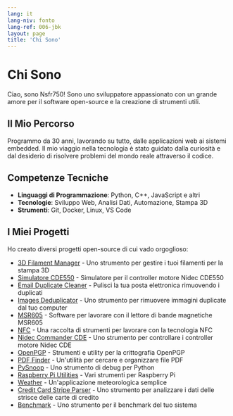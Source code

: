 ```yaml
---
lang: it
lang-niv: fonto
lang-ref: 006-jbk
layout: page
title: 'Chi Sono'
---
```


# Chi Sono

Ciao, sono Nsfr750! Sono uno sviluppatore appassionato con un grande amore per il software open-source e la creazione di strumenti utili.

## Il Mio Percorso

Programmo da 30 anni, lavorando su tutto, dalle applicazioni web ai sistemi embedded. Il mio viaggio nella tecnologia è stato guidato dalla curiosità e dal desiderio di risolvere problemi del mondo reale attraverso il codice.

## Competenze Tecniche

- **Linguaggi di Programmazione**: Python, C++, JavaScript e altri
- **Tecnologie**: Sviluppo Web, Analisi Dati, Automazione, Stampa 3D
- **Strumenti**: Git, Docker, Linux, VS Code

## I Miei Progetti

Ho creato diversi progetti open-source di cui vado orgoglioso:

- [3D Filament Manager](https://github.com/Nsfr750/3D_Filament_Manager) - Uno strumento per gestire i tuoi filamenti per la stampa 3D
- [Simulatore CDE550](https://github.com/Nsfr750/CDE550-sim) - Simulatore per il controller motore Nidec CDE550
- [Email Duplicate Cleaner](https://github.com/Nsfr750/EmailDuplicateCleaner) - Pulisci la tua posta elettronica rimuovendo i duplicati
- [Images Deduplicator](https://github.com/Nsfr750/Images-Deduplicator) - Uno strumento per rimuovere immagini duplicate dal tuo computer
- [MSR605](https://github.com/Nsfr750/MSR605) - Software per lavorare con il lettore di bande magnetiche MSR605
- [NFC](https://github.com/Nsfr750/NFC) - Una raccolta di strumenti per lavorare con la tecnologia NFC
- [Nidec Commander CDE](https://github.com/Nsfr750/Nidec_CommanderCDE) - Uno strumento per controllare i controller motore Nidec CDE
- [OpenPGP](https://github.com/Nsfr750/OpenPGP) - Strumenti e utility per la crittografia OpenPGP
- [PDF Finder](https://github.com/Nsfr750/PDF_Finder) - Un'utilità per cercare e organizzare file PDF
- [PySnoop](https://github.com/Nsfr750/PySnoop) - Uno strumento di debug per Python
- [Raspberry Pi Utilities](https://github.com/Nsfr750/raspy_utility) - Vari strumenti per Raspberry Pi
- [Weather](https://github.com/Nsfr750/weather) - Un'applicazione meteorologica semplice
- [Credit Card Stripe Parser](https://github.com/Nsfr750/credit_card_stripe_parser) - Uno strumento per analizzare i dati delle strisce delle carte di credito
- [Benchmark](https://github.com/Nsfr750/benchmark) - Uno strumento per il benchmark del tuo sistema
